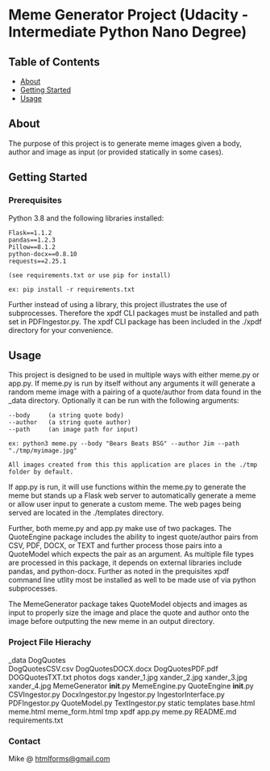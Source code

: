 # Meme Generator Project (Udacity - Intermediate Python Nano Degree)

## Table of Contents

- [About](#about)
- [Getting Started](#getting_started)
- [Usage](#usage)

## About <a name = "about"></a>

The purpose of this project is to generate meme images given a body, author
and image as input (or provided statically in some cases).

## Getting Started <a name = "getting_started"></a>

### Prerequisites

Python 3.8 and the following libraries installed:

```
Flask==1.1.2
pandas==1.2.3
Pillow==8.1.2
python-docx==0.8.10
requests==2.25.1

(see requirements.txt or use pip for install)

ex: pip install -r requirements.txt

```

Further instead of using a library, this project illustrates the use of subprocesses. 
Therefore the xpdf CLI packages must be installed and path set in PDFIngestor.py.  The
xpdf CLI package has been included in the ./xpdf directory for your convenience.



## Usage <a name = "usage"></a>

This project is designed to be used in multiple ways with either meme.py or app.py.   If meme.py is run by itself without any arguments it will generate a random meme image with a pairing of a quote/author from data found in the _data directory.  Optionally it can be run with the following arguments:
 
    --body     (a string quote body)
    --author   (a string quote author)
    --path     (an image path for input)

    ex: python3 meme.py --body "Bears Beats BSG" --author Jim --path "./tmp/myimage.jpg"

    All images created from this this application are places in the ./tmp folder by default. 

 If app.py is run, it will use functions within the meme.py to generate the meme but stands up a Flask web server to automatically generate a meme or allow user input to generate a custom meme.  The web pages being served are located in the ./templates directory.

Further, both meme.py and app.py make use of two packages.   The QuoteEngine package includes the ability to ingest quote/author pairs from CSV, PDF, DOCX, or TEXT and further process those pairs into a QuoteModel which expects the pair as an argument. As multiple file types are processed in this package, it depends on external libraries include pandas, and python-docx.  Further as noted in the prequisites xpdf command line utlity most be installed as well to be made use of via python subprocesses.

The MemeGenerator package takes QuoteModel objects and images as input to properly size the image and place the quote and author onto the image before outputting the new meme in an output directory.  

### Project File Hierachy

_data
    DogQuotes   
       DogQuotesCSV.csv
       DogQuotesDOCX.docx
       DogQuotesPDF.pdf
       DOGQuotesTXT.txt
    photos
       dogs
           xander_1.jpg
           xander_2.jpg
           xander_3.jpg
           xander_4.jpg
MemeGenerator
    __init__.py
    MemeEngine.py
QuoteEngine
    __init__.py
    CSVIngestor.py
    DocxIngestor.py
    Ingestor.py
    IngestorInterface.py
    PDFIngestor.py
    QuoteModel.py
    TextIngestor.py
static
templates
    base.html
    meme.html
    meme_form.html
tmp
xpdf
app.py
meme.py
README.md
requirements.txt


### Contact

Mike @ htmlforms@gmail.com 